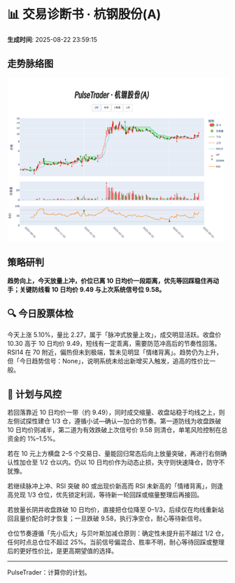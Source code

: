 # 📊 交易诊断书 · 杭钢股份(A)

**生成时间**: 2025-08-22 23:59:15  


## 走势脉络图

![杭钢股份(A)走势图](../figures/杭钢股份(A)_PulseTrader_20250822.png)


## 策略研判

<strong>趋势向上，今天放量上冲，价位已离 10 日均价一段距离，优先等回踩稳住再动手；关键防线看 10 日均价 9.49 与上次系统信号位 9.58。</strong>

## 🔍 今日股票体检
今天上涨 5.10%，量比 2.27，属于「脉冲式放量上攻」，成交明显活跃。收盘价 10.30 高于 10 日均价 9.49，短线有一定乖离，需要防范冲高后的节奏性回落。RSI14 在 70 附近，偏热但未到极端，暂未见明显「情绪背离」。趋势仍为上升，但「今日趋势信号：None」，说明系统未给出新增买入触发，追高的性价比一般。

## 🧭 计划与风控
若回落靠近 10 日均价一带（约 9.49），同时成交缩量、收盘站稳于均线之上，则左侧试探性建仓 1/3 仓，遵循小试—确认—加仓的节奏。第一道防线为收盘跌破 10 日均价则减半，第二道为有效跌破上次信号价 9.58 则清仓，单笔风险控制在总资金的 1%–1.5%。

若在 10 元上方横盘 2–5 个交易日、量能回归常态后向上放量突破，再进行右侧确认性加仓至 1/2 仓以内。仍以 10 日均价作为动态止损，失守则快速降仓，防守不犹豫。

若继续脉冲上冲、RSI 突破 80 或出现价新高而 RSI 未新高的「情绪背离」，则逢高兑现 1/3 仓位，优先锁定利润，等待新一轮回踩或缩量整理后再接回。

若放量长阴并收盘跌破 10 日均价，直接把仓位降至 0–1/3，后续仅在均线重新站回且量价配合时才恢复；一旦跌破 9.58，执行净空仓，耐心等待新信号。

仓位节奏遵循「先小后大」与贝叶斯加减仓原则：确定性未提升前不越过 1/2 仓，任何时点总仓位不超过 25%。当前信号偏混合、胜率不明，耐心等待回踩或整理后的更好性价比，是更高期望值的选择。

---

PulseTrader：计算你的计划。

